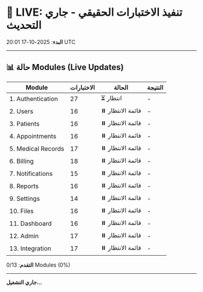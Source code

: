 # 🔴 LIVE: تنفيذ الاختبارات الحقيقي - جاري التحديث

**البدء**: 2025-10-17 20:01 UTC

---

## 📊 حالة Modules (Live Updates)

| Module | الاختبارات | الحالة | النتيجة |
|--------|------------|--------|---------|
| 1. Authentication | 27 | ⏳ انتظار | - |
| 2. Users | 16 | ⏸️ قائمة الانتظار | - |
| 3. Patients | 16 | ⏸️ قائمة الانتظار | - |
| 4. Appointments | 16 | ⏸️ قائمة الانتظار | - |
| 5. Medical Records | 17 | ⏸️ قائمة الانتظار | - |
| 6. Billing | 18 | ⏸️ قائمة الانتظار | - |
| 7. Notifications | 15 | ⏸️ قائمة الانتظار | - |
| 8. Reports | 16 | ⏸️ قائمة الانتظار | - |
| 9. Settings | 14 | ⏸️ قائمة الانتظار | - |
| 10. Files | 16 | ⏸️ قائمة الانتظار | - |
| 11. Dashboard | 16 | ⏸️ قائمة الانتظار | - |
| 12. Admin | 17 | ⏸️ قائمة الانتظار | - |
| 13. Integration | 17 | ⏸️ قائمة الانتظار | - |

**التقدم**: 0/13 Modules (0%)

---

**جاري التشغيل...**
